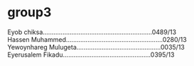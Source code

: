 # group3
Eyob chiksa.............................................................0489/13                                                          
Hassen Muhammed......................................................0280/13                                                                         
Yewoynhareg Mulugeta...............................................0035/13                                                                                     
Eyerusalem Fikadu.................................................0395/13
